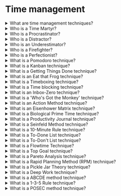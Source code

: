 # Time management

<details>
  <summary>What are time management techniques?</summary>

Time management techniques are a set of rules and principles you need to follow in order to be more productive and efficient with your time, make better and faster decisions, as well as accomplish more in less time and with less effort.

There are plenty of time management techniques based on approved time management best practices:

- Writing down what you need to do today;
- Working on important and urgent tasks first;
- Saving time for priority tasks, routine tasks, but also breaks;
- Proper stress management;
- Proper team management;
- Tracking project progress and identifying lags.

</details>

<details>
  <summary>Who is a Time Martyr?</summary>

A person who fill his schedules with requests from others, instead of focusing on what's important to you. Your own tasks feel like too much responsibility, so you jump at the chance to take on anything else - you gain validation from others, but neglect the tasks that would bring you self-validation.

**Issues:** multitasking, missed deadlines, ineffective scheduling, skipping breaks

</details>

<details>
  <summary>Who is a Procrastinator?</summary>

Procrastinators delay work on everything remotely important to anyone. Some claim they work better under pressure, but the results they get are often dampened by the stress and anxiety this practice brings.

**Issues:** missed deadlines, ineffective scheduling, multitasking

</details>

<details>
  <summary>Who is a Distractor?</summary>

A person who is easily distracted. A random request from a colleague is as likely to catch your fleeting attention.

**Issues:** multitasking, missed deadlines, ineffective scheduling

</details>

<details>
  <summary>Who is an Underestimator?</summary>

A person who estimates that handling a task will take much less time than it actually does — the person rarely live up to his optimistic deadlines.

**Issues:** missed deadlines, ineffective scheduling

</details>

<details>
  <summary>Who is a Firefighter?</summary>

A perosn who tries to tackle everything on his own, right now — he's constantly putting out "fires" left and right, and don't feel fulfilled unless he's working on 10 tasks at once, and feeling "busy". Once he's done with that, you simply ask: "What's next?" — which is a practice that will lead you to burnout, sooner or later.

**Issues:** missed deadlines, skipping breaks, ineffective scheduling

</details>

<details>
  <summary>Who is a Perfectionist?</summary>

A person who wants everything to be perfect. He will work overtime, and invest all his efforts into delivering a high-quality project — but he often don't know how to quit while he's ahead, so you may miss your deadlines and risk burnout.

**Issues:** missed deadlines, skipping breaks

</details>

<details>
  <summary>What is a Pomodoro technique?</summary>

You parse your work into 25-minute work sessions (pomodoros), and 5-minute breaks. After 4 cycles, you take a 20-minute break.

Developed by Francesco Cirillo, the Pomodoro technique got its name after the Pomodoro-shaped kitchen timer Francesco used to track progress in his work.

**Time management skills it improves:** Effective planning, Stress management, Avoiding distractions, Single-tasking, Setting priorities, Saying "No"

**Issues it solves:** Ineffective scheduling, Skipping breaks, Multitasking, Missed deadlines

**How Pomodoro works:**

1. Set your timer for 25 minutes;
2. Focus on your work during these 25 minutes;
3. Stop as soon as the alarm goes off;
4. Take a 5-minute break;
5. Resume work for another 25 minutes after the break;
6. After four 25/5 minute cycles, take a 20-minute break;
7. Repeat the process until finished with task or project;
8. Time management technique Pomodoro;
9. For this purpose, you can try the Pomodoro Timer in Clockify, or learn more about how to start using Pomodoro.

**Advantages:**

1. Better time estimates for your work;
2. Fixed work time — you'll be more likely to focus;
3. Regular breaks help eliminate burnout and improve performance;
4. Pomodoros are an easy way to track profitability and productivity.

**Disadvantages:**

1. You have to stop working once the 25 minutes run out — If you're doing particularly well, this is counterproductive.
2. Following fixed intervals — the prescribed 25/5 minute sessions may not work for you.

</details>

<details>
  <summary>What is a Kanban technique?</summary>

A visual time management technique that helps you follow the progress with your projects — you track how the tasks move across differently labeled columns.

This technique was adopted in the 1960s in Japan by Taiichi Ono, for Toyota Automotive, to help increase their productivity, and effectiveness in manufacture.

**Time management skills it improves:** Effective planning, SMART goal setting, Proper task delegation, Single-tasking

**Issues it solves:** Multitasking, Missed deadlines, Ineffective scheduling

**How Kanban works:**

You can use project management software, a pen and paper, or a whiteboard and sticky notes.

Determine the number of stages in your project or task, and create the columns. For example, you can create four columns, and move tasks within a project across these stages:

_Backlog_ — you brainstorm, and define all your tasks here. You then decide what tasks you're supposed to move to the To Do column, and what tasks can wait their turn.

_To Do_ — these are the tasks you'll work on.

_In Progress_ — these are the tasks you are currently working on.

_Done_ — tasks you've finished.

**Advantages:**

1. No one-size-fits-all template, which means you can customize the principles to fit your own needs;
2. Clear visual representation of your entire work situation: straightforward representation of your progress with a project;
3. You can break the project into small, manageable tasks, and track their progress across the board;
4. The team is likely to focus on progressing with their tasks, in order to reach the "Done" column.

**Disadvantages:**

1. No one-size-fits-all template, which means creating a Kanban board can be time-consuming, as you have to decide how many columns to include and how to name them.
2. Kanban doesn't help your order tasks directly, in terms of importance and urgency.
3. May be difficult to predict when your team will finish the tasks (and project) because the only measure of progress is moving across columns; there is no time component.

</details>

<details>
  <summary>What is a Getting Things Done technique?</summary>

A five-step method that allows you to brainstorm your tasks, and make them into a straightforward to-do list.

Getting Things Done (GTD) was introduced by David Allen in his book Getting Things Done: The Art of Stress Free Productivity.

**Time management skills it improves:** Effective planning, Setting priorities, SMART goal setting

**Issues it solves:** Ineffective scheduling

**How Getting Things Done works:**

1. _Capture_ — note every task that springs to mind;
2. _Clarify_ — determine whether the task is actionable and whether it has concrete steps you can lay out and follow;
3. _Organize_ — file tasks under different labels, and provide them with context (eg. home, office, request from Tom);
4. _Reflect_ — from time to time, review your tasks: What is the next step for the task? Do you really need to finish it this week?
5. _Engage_ — once you have noted, identified as actionable, properly filed, and reviewed your tasks, simply start working on them.

**Advantages:**

1. Keep all tasks, assignments and projects in perspective;
2. Clear head once you lay out every task you can think of in front;
3. You can use GTD to boost both your personal, and professional productivity.

**Disadvantages:**

1. You have to use your willpower to progress with your work — GTD doesn't provide guidelines for dealing with distractions;
2. Organization of tasks happens by context, and not by project, which may be unhelpful for people who are used to parsing tasks in relation to their project;
3. Too many items on the list can render it ineffective, as you'll be less likely to structure your day properly.

</details>

<details>
  <summary>What is an Eat that Frog technique?</summary>

This time management technique is aimed at prioritizing tasks. You pick out your most important, or worst task (this is your "frog"), and tackle it first thing tomorrow. Once you have finished with your "frog", you can move on to other tasks for the day, but not before.

This may be a task that requires all your attention (due to its importance or difficulty), one that you've been avoiding (because it's boring, demanding or difficult).

The "Eat that Frog" premise was developed by Brian Tracy, in his book Eat that Frog! 21 Great Ways to Stop Procrastinating and Get More Done in Less Time..

**Time management skills it improves:** Effective planning, Setting priorities, SMART goal setting

**Issues it solves:** Ineffective scheduling, Multitasking, Missed deadlines

**How Eat that frog works:**

You have to identify tasks based on their priority, and label them accordingly:

_Task A_ — most important task, the one you should tackle first, or suffer the consequences.

_Task B_ — second most important task, the one you should tackle after Task A. Less important, but still vital.

_Task C_ — a task you could do, but you wouldn't suffer consequences if you didn't do it.

_Task D_ — a task you should ideally delegate to someone else, and allocate this time to Task A.

_Task E_ — a task you don't really need to do, so you're free to eliminate it.

**Advantages:**

1. Doing the most important or worst task first thing in the morning guarantees the rest of the items in your daily schedule will be easier to accomplish — this will motivate and energize you;
2. Prioritizing tasks becomes easier;
3. You'll have the rest of the day left for more enjoyable tasks.

**Disadvantages:**

1. A difficult and demoralizing start of the day;
2. It may be rigid and impractical if your most important task changes during the course of the day.

</details>

<details>
  <summary>What is a Timeboxing technique?</summary>

You allocate time periods (timeboxes) to activities; you work within this time period, and then stop once the set time runs out. Timeboxing often includes fixed deadlines, so it's used in project management.

Timeboxing works as a more general approach to the Pomodoro technique — instead of 25-minute sessions (timeboxes), the period of time within a timebox isn't as fixed.

James Martin was the first to explain the technique in more detail, in one of the chapters of his book Rapid Application Development.

**Time management skills it improves:** Effective planning, Avoiding distractions, Single-tasking, Setting priorities

**Issues it solves:** Missed deadlines, Ineffective scheduling, Multitasking, Skipping breaks

**How timeboxing works:**

1. Lay out all your activities and tasks on a list;
2. Decide what you want to accomplish with these tasks — define your goals;
3. If a task is important and requires great focus, allocate a longer time period to it (for example, 1 or 2 hours);
4. If it's a difficult task, parse it, and allocate shorter time periods (for example, 20-30 minutes) to parts of it, to make the task easier to manage;
5. Start from your first task, and work your way down;
6. When the allocated time for a task is up, stop working on it;
7. Take a break;
8. Review what you've managed to accomplish;
9. Turn your attention to other time boxes in your schedule.

**Advantages:**

1. Great for a large number of small tasks — it'll be easier to keep track of them and tackle them, once you have them laid out in timeboxes;
2. Deadlines are an important component, so you'll be focused on achieving as much as you can until the timebox expires;
3. Natural perfectionists will have less time to tweak every detail, as they'll have to move on to the next task in the schedule;
4. Timeboxing doesn't allow multitasking, so you'll be able to focus on one task at a time.

**Disadvantages:**

1. You have to stop working on a task when the time for it expires, which is counterproductive when you find yourself immersed in a task;
2. It may be challenging to stick to a strict schedule determined by timeboxes, when you consider unavoidable interruptions, such as phone calls;
3. Your timeboxing calculations may be off. Too short timeboxes — you may have to stop before you're even immersed in a task. Too long timeboxes — you may lose focus, or start procrastinating to pass the time until the end of the timebox.

</details>

<details>
  <summary>What is a Time blocking technique?</summary>

You block out time for a specific activity or task and work on it during this time period.

This time management technique was made popular by Elon Musk.

**Time management skills it improves:** Effective planning, Avoiding distractions, Single-tasking, Setting priorities, SMART goal setting

**Issues it solves:** Missed deadlines, Ineffective scheduling, Multitasking, Skipping breaks

**How time blocking works:**

There are 4 stages to Time Blocking:

1. The planning stage:

- Define your tasks and activities, identify priorities

2. The blocking stage:

- Assign each task with a specific time block — number of minutes or hours, with specific days, start and end times noted in your calendar;
- The time block can be shorter, for example, 10 minutes, or longer, for example, 90 minutes. This depends on the priority level of the task;
- Block more time for priority tasks; also, allocate these tasks to the time of day when you're the most productive;
- Block your less productive time of the day for less important tasks.
  Note everything in a calendar: the day, the start time, and the end time.

3. The acting stage:

- Start working on the first daily task (usually your priority task);
- Work your way down your schedule;
- Take breaks between time blocks, and schedule these breaks;
- Hold a flexible view on your time blocking schedule: if you receive an urgent task, block an appropriate amount of time for it, and start working on it as soon as possible.

4. The revision stage:

- If you see a task takes longer or shorter than you estimated, revise the schedule for other tasks you've planned for that day.

**Advantages:**

1. A comprehensive way of keeping track of your work day;
2. Works great with Cal Newport's idea of deep work, as you have to stick to a fixed schedule for when you'll focus on a task;
3. You'll feel like you have better control of your workload.

**Disadvantages:**

1. Unexpected interruptions may disrupt your schedule;
2. Same as with Timeboxing, your time calculations may be off — you may procrastinate while waiting for a too long time block to end or rush to beat the time during a too short time block;
3. Time-consuming to plan time blocks in your calendar for all your activities, every day.

</details>

<details>
  <summary>What is an Inbox-Zero technique?</summary>

This is an approach for managing your email inbox — you aim at keeping your email inbox empty, or close to empty.

The approach was developed by Merlin Mann, an expert in the field of productivity.

**Time management skills it improves:** Avoiding distractions, Single-tasking, Setting priorities, Stress management, Effective planning

**Issues it solves:** Ineffective scheduling, Multitasking

**How Inbox-Zero works:**

1. Determine the time of day you'll work on managing your inbox — stick to this time;
2. Silence notifications, and don't leave the email tab in your browser open;
3. Prioritize your emails:

- Respond right away to most important emails, and emails you can answer quickly;
- Move emails that'll take you longer to answer to a "needs a response" folder (allocate some of your "manage inbox" time to these responses);
- Decide what messages you can delegate, and then forward them to other team members;
- Delete and archive unwanted, or old messages.

**Advantages:**

1. A great method for managing an inbox with a lot of traffic;
2. Decreases the number of unread messages, those stopping you from finding your important emails;
3. Focused on allocating inbox management only to a specific part of the day, so you won't be distracted by emails throughout the day.

**Disadvantages:**

1. Time-consuming, considering you have to forward, archive and delete a lot of the messages;
2. Only deals with inbox management, so it has to be combined with other time management techniques, ones that focus on managing tasks and projects;
3. Problematic for people who converse with clients and colleagues through email — important emails may get lost.

</details>

<details>
  <summary>What is a 'Who's Got the Monkey' technique?</summary>

The emphasis of this method is on delegating tasks and is mostly aimed at project managers, though others can make use of it as well. Monkeys are tasks, and you have to consider how to deal with them.

There are 3 types of "monkeys" and managed time:

_Boss-imposed time:_ activities the boss required.

_System-imposed time:_ colleagues' requests and questions.

_Self-imposed time:_ the actions you decide to undertake. You may use it for your own tasks and ideas (discretionary time), or to tackle subordinates' problems and requests (subordinate-imposed time).

You aim to eliminate subordinate-imposed time, control system and boss-imposed time, and increase discretionary time.

The principle is based on William Oncken's book Managing Management Time: Who's Got the Monkey..

**Time management skills it improves:** Effective planning, Proper task delegation, Setting priorities, SMART goal setting, Stress management, Single-tasking

**Issues it solves:** Ineffective scheduling, Multitasking

**How Who’s Got The Monkey works:**

1. Recognize and describe the "monkey" — specify what the task is, and what actions are needed for its completion;
2. Assign the "monkey" — allocate the "monkey" to a person;
3. Insure the "monkey" — Make sure the person handles the "monkey" appropriately:

- If a monkey is important and allows no mistakes, then you should recommend what should be done and act if needed;
- If you're certain the person assigned with the monkey can handle it, act and then provide advice;
  Checking on the "monkey" — Specify when you'll provide follow-up for the monkey, to make sure everything is on track;

**Advantages:**

1. Managers can effectively use their time;
2. It gets easier to solve employee problems;
3. Gives a clear perspective on who is assigned with what;
4. A straightforward way of delegating tasks.

**Disadvantages:**

1. Deals only with management and delegating tasks — should be combined with other time management methods for better productivity results overall.

</details>

<details>
  <summary>What is an Action Method technique?</summary>

The Action Method is based on the premise that everything is a project: you view all your activities as projects, parse, and manage them accordingly. These projects can be: Managing your finances, Administrative work, Networking, Whatever you want.

**Time management skills it improves:** Effective planning, SMART goal setting

**Issues it solves:** Ineffective scheduling, Multitasking

**How Action Method work:**

When using the Action Method, you organize your activities, tasks, and events as a project. Then, you parse your activities into three categories:

1. _Action Steps:_ these are the tasks that you need to complete. Such assignments help you progress with your work. For example, these are tasks like — redrafting a proposal, sending out a finished software, and debugging your latest app;
2. _References:_ these are notes, a list of links to relevant research, and outlines that help you tackle your Action Steps. In other words, it’s everything that doesn't directly make you progress, but serves as a reference point;
3. _Backburner items:_ all ideas and plans you're not currently working on, but may put into motion someday.

**Advantages:**

1. Viewing all your daily activities as projects means you'll have steps laid out for each activity, so you're likely to be faster and more efficient.

**Disadvantages:**

1. Time-consuming and potentially overwhelming — viewing everything as a project means you'll spend a lot of time planning.
2. No schedule for reviewing backburner items — no clarity on when, or whether you should tackle these items.

</details>

<details>
  <summary>What is an Eisenhower Matrix technique?</summary>

A time management technique in which tasks are prioritized is known as the Eisenhower Matrix — this technique is based on labeling each task as: important / not important, and urgent / not urgent.

You assess the tasks according to their importance and urgency and tackle them in relation to this.

The Eisenhower Matrix is named after the American president Eisenhower, who was known for productivity during his time in Office.

**Time management skills it improves:** Effective planning, Setting priorities, Single-tasking, Saying "No", Avoiding distractions, SMART goal setting, Proper task delegation

**Issues it solves:** Ineffective scheduling, Missed deadlines, Multitasking

**How the Eisenhower Matrix works:**

List all your tasks, and divide them into 4 quadrants:

_The 1st quadrant_ — Tasks that are important and urgent. You should do them immediately.

_The 2nd quadrant_ — Tasks that are important, but are not urgent. You should make a plan when you'll tackle them.

_The 3rd quadrant_ — Tasks that are not important, but are urgent. You should delegate these tasks to your colleagues.

_The 4th quadrant_ — Tasks that are not important and not urgent. You should eliminate them altogether from your schedule.

**Advantages:**

1. A straightforward principle to prioritizing tasks;
2. Allows you to consider what tasks you can delegate or eliminate.

**Disadvantages:**

1. May be difficult to determine the importance and urgency level of tasks;
2. Present bias may stop you from implementing this technique in full — you'll feel an urge to focus on urgent tasks, which are not necessarily important.

</details>

<details>
  <summary>What is a Biological Prime Time technique?</summary>

Your Biological Prime Time is the time of day when you have the highest energy levels, so you're most likely to be productive with your work.

Once you determine your biological prime time, you'll be able to allocate your most important, priority tasks to this time.

The term "Biological Prime Time" was first introduced by Sam Carpenter in his book Work the System.

**Time management skills it improves:** Effective planning, Setting priorities, Avoiding distractions, SMART goal setting

**Issues it solves:** Ineffective scheduling

**How Biological Prime Time works:**

1. You'll have to experiment with your work across several days, say 20 days;
2. Track your focus, energy, motivation, and attention span during these days;
3. It's best that you track these variables within a fixed time period, say, from 9 a.m. to 5 p.m. every day;
4. Chart your results every hour, and every day;
5. After 20 days, analyze your results — you're bound to notice that a certain time of day stands out as the time when you were able to perform the most work;
6. Once you have identified your most productive hours of the day across these 20 days, start allocating your future priority tasks to this time;
7. Allocate less important tasks to the time periods you've noticed that your focus, energy levels, and attention span are low.

**Advantages:**

1. You'll identify when you're the most productive and be able to allocate all crucial tasks to this time period.
2. You'll identify when you're less productive, and be able to allocate less important, but still vital activities, such as managing your emails and making phone calls.

**Disadvantages:**

1. You'll have to tweak and change your routine often, and track it for a longer time if you want to identify your biological prime time right;
2. If you're subordinate to someone and have to adhere to deadlines, knowing your prime biological time won't be of use - you'll have to work according to your bosses' requests and deadlines.

</details>

<details>
  <summary>What is a Productivity Journal technique?</summary>

The Productivity Journal is somewhat similar to a regular journal, only you don't note in your personal thoughts in it, you mostly note in your actions — activities you can complete and later reflect on.

This technique is versatile in the actions you note in, so you can:

_Record your ideas and work thoughts_ — you may bring them into action later.

_Record all the tasks you've finished within a day_ — actions you've completed and you can reflect on.

_List all the tasks you're supposed to tackle the next day_ — actions that await you.

**Time management skills it improves:** Effective planning, Setting priorities, SMART goal setting

**Issues it solves:** Ineffective scheduling, Missed deadlines

**How the Productivity Journal works:**

1. Each day, define your to-do list in a notebook, or appropriate software — keep the items simple, clear and achievable;
2. Track the amount of time it takes you to finish each item — you can use Clockify for this purpose and store items from your to-do list as time entries;
3. Analyze your time results and tweak your future to-do lists accordingly;
4. For more details, you can also:

- Self-rate your productivity for each item on a scale from 1 to 10.
  Make a list of distractions (social media, YouTube, your phone), so you'll be more likely to avoid them;
- Break each item on your to-do list into smaller, more manageable tasks;
- In addition to tasks, set goals you wish to accomplish with these tasks or groups of tasks;

5. Reflect on your day, by jotting down comments on:

- What tasks you've accomplished with success;
- What issues you've encountered;
- Whether you were able to overcome them.

**Advantages:**

1. Holds all your entire productivity history — you'll have all your ideas, to-do lists, deadlines for tasks and projects in one place.
   Writing down your issues can relieve you of stress.

**Disadvantages:**

1. The journal can get unstructured — a lot depends on your own ability to structure the journal, as there are no clear rules for this;
2. Perhaps a too extensive account of your productivity results — you may have to spend some time searching to find a past to-do list, comment on a specific task, and similar items in the journal.

</details>

<details>
  <summary>What is a Seinfeld Method technique?</summary>

A specific calendar system claimed to be inspired by Jerry Seinfeld's productivity quote: "Don't break the chain".

Each day you work on a skill, you mark that day with red, and form a chain of "red" days. If you don't work for a day, you don't mark it with red, and you "break the chain".

**Time management skills it improves:** SMART goal setting

**Issues it solves:** Missed deadlines

**How the Seinfeld method works**

For example, you want to improve your coding skills:

1. You get a red marker and a big calendar, one that shows all the days in the year;
2. Each day you code, even for a short time period, you mark that day with the red marker;
3. The days marked red continue to grow as you continue coding each day, and they form a chain;
4. If you miss a day of coding, you don't mark that day with red, and you "break the chain";
5. Code each day so you "don't break the chain".

**Advantages:**

1. As you watch the chain of days marked red grow, you'll feel motivated to continue the chain and work on your skill every day;
2. You'll aim to work and progress every day, so you'll be less likely to procrastinate as you race to do some work before the day ends.

**Disadvantages:**

1. Each day, you have to select a task that is relevant enough for your skill, but also achievable, which can get tricky;
2. Some days, it'll be hard for you to find any time for your work, due to other priorities and obligations, so you may have to "break the chain".

</details>

<details>
  <summary>What is a 10-Minute Rule technique?</summary>

You tell yourself you'll work on a task for 10 minutes. After the 10 minutes are up, you determine whether you'll stop or keep going.

**Time management skills it improves:** Effective planning, Stress management, Single-tasking, Setting priorities

**Issues it solves:** Multitasking, Skipping breaks

**How the 10-Minute rule works:**

1. Select a task;
2. Start working on it immediately;
3. After ten minutes have passed, reflect on your focus and patience: do you want to stop working on the task, or do you wish to continue for 10 minutes more?
4. Work for 10-minute time periods until you want to stop working on this task for the day.

**Advantages:**

1. Parsing your task into small time chunks will help you gain a sense of momentum because you're only obliged to work on it 10 minutes at a time;
2. When you work only 10 minutes at a time, you don't feel overwhelmed, even with bigger tasks;
3. Considering 10 minutes is a small amount of time, chances are you'll continue working for more 10-minute sets after the first one;
4. Starting work immediately after you've selected the task means you'll have no time for negative thoughts and predictions;
5. Less chance for procrastination — you'll make it a habit to dive right into work;
6. From a psychological point of view, it's easier to tackle a 90 minutes task as 9x10 minute chunks.

**Disadvantages:**

1. Stopping every 10 minutes to consider whether you're up for another 10 minutes of work can get distracting, especially if you've immersed yourself in a task.

</details>

<details>
  <summary>What is a To-Done List technique?</summary>

Instead of listing what you need to do, you list your accomplishment and the tasks you've finished so far, within a certain time period.

**Time management skills it improves:** Effective planning, Stress management

**Issues it solves:** Ineffective scheduling

**How To-Done list works:**

1. At the end of each work week, take 10-15 minutes to note down everything you've accomplished;
2. Next to each item include what you've learned while working on it;
3. Also for each item, note what you could do differently next time, to improve your results.

**Advantages:**

1. Gives you perspective on the amount of work you've done, and the amount of work you have left to do;
2. It's motivating to see how much you've accomplished within a certain time period;
3. An easy way to track your progress.

**Disadvantages:**

1. Knowing what you've finished so far gives you a general idea on what amount of work you have for the upcoming period, but you get no details — no set deadlines, no specific number of tasks and projects.

</details>

<details>
  <summary>What is a To-Don't List technique?</summary>

A contrast to the classical To-do List — you list all the tasks and activities you won't do.

**Time management skills it improves:** Effective planning, Stress management

**Issues it solves:** Ineffective scheduling

**How To-Don’t list works:**

1. You make a list before each workday;
2. Note in all the tasks, ideas, and habits you'll aim NOT to do, or think about;
3. These can be distractions, overly ambitious ideas you objectively have no time to work on or bad habits you want to quit;
4. Include the word "Don't" in front of each listed item;
5. Cross over each item at the end of the day if you've managed to avoid it.
   **Advantages:**
6. By listing all the activities you'll no longer focus on, you'll mentally let go of them, and free more time for important matters;
7. Keeps you in check regarding your bad habits, such as spending time on social media when you should be working;
8. Makes delegating tasks easier, as you'll be able to identify what tasks you perform, but should delegate instead.

**Disadvantages:**

1. Gives no specifications on the tasks you should do.

</details>

<details>
  <summary>What is a Flowtime Technique?</summary>

You set a specific time period, between 10-90 minutes, and use it as an experimental timeframe for your work. If you find that you can focus after the time period has expired, you continue working. If you find you cannot focus anymore, take a break.

Flowtime technique stems from the Pomodoro technique, but it's less rigid in terms of time for work sessions and breaks. It's also similar to the Timeboxing technique, only you're encouraged to consider whether you'll continue working once the time has expired, not forced to stop.

Flowtime was developed by a software engineer, Dionatan Moura, in 2015.

**Time management skills it improves:** Stress management, Single-tasking

**Issues it solves:** Multitasking

**How Flowtime technique works:**

With a preset number of minutes for your initial work session:

1. Select a task;
2. Decide to work for a certain amount of time (for example, 30 minutes), and set the timer;
3. You work until the timer stops;
4. Then, you consider whether you can focus on the task for some minutes more. For example, if you find you can focus for 10 minutes more, set the alarm to 10 minutes;
5. When the 10 minutes expire, ask yourself whether you can maintain focus for more time;
6. At any point, when a given time period expires (after the 30 minutes, or after the additional 10 minutes) if you find you can't focus any longer, take a break;
7. You can start the timer in Clockify as soon as you start working. Stop the timer, to see how much time you've spent on this work session. When you feel you need a break, stop working.

**Advantages:**

1. You get the benefits of Pomodoro's work sessions/break time routine + more freedom in deciding how long the work sessions and breaks will last;
2. If you find your initial choice for the number of minutes for the work session is too long, you can change it next time;
3. By using a time tracker to see you when you're most productive, you can know when you are able to focus the longest.

**Disadvantages:**

1. No prescribed time for the length of work sessions may lead you to forget about breaks and risk burnout;
2. Parsing tasks is entirely up to you — you may prove unsuccessful in parsing them into manageable chunks;
3. General lack of rules.

</details>

<details>
  <summary>What is a Top Goal technique?</summary>

You identify your most important goal and allocate time each day to work on it specifically.

Greg McKeown was the one who clarified the concept in his book Essentialism: The Disciplined Pursuit of Less.

**Time management skills it improves:** SMART goal setting, Effective planning, Stress management, Single-tasking, Setting priorities

**Issues it solves:** Multitasking, Ineffective scheduling

**How Top Goal works:**

1. You pick your Top Goal;
2. Schedule 2 hours to work on it every day;
3. It's best that you schedule these 2 hours for the early time of day, when most people are asleep, to make sure no one interrupts you;
4. Stick to the schedule;
5. Avoid social media, YouTube, and other distractions during this time;
6. Only work on your Top Goal during these 2 hours;
7. Leave the rest of the day for other activities.

**Advantages:**

1. By working on a task continuously for 2 hours you practice your deep work capabilities;
2. You're likely to make great progress with the tasks that lead to your Top Goal, as you'll be allocating time specifically to them each day.

**Disadvantages:**

1. No specifications on how to avoid distractions, which are a big threat to your 2-hour work bubble;
2. When just starting out, 2 hours of focused work may be too much to handle;
3. In contrast, seasoned practitioners may find 2 hours to be too little time, yet they are only allowed to work on their Top Goal within this fixed time frame.

</details>

<details>
  <summary>What is a Pareto Analysis technique?</summary>

The Italian economist Vilfredo Pareto created this technique.

The gist of the Pareto Analysis (also known as the 80/20 rule) is that 20% of our actions are responsible for 80% of outcomes.

The idea is to find your key activities — the 20% ones that make a difference — and focus on them. This way, you’ll be able to achieve as much as 80% of your desired outcomes.

**Time management skills it improves:** Setting priorities, Effective planning, Proper task delegation, Single-tasking

**Issues it solves:** Multitasking, Ineffective scheduling

**How Pareto Analysis works:**

1. First, note down all the problems you are facing. For example, you can't seem to finish your tasks on time.
2. Next, find the cause of this problem. You may discover that you get easily distracted while working, which is why you don’t complete tasks before the deadline. So, what are these interruptions? Do you get distracted by social media or because you’re chatting with colleagues?
3. Then, assign a score (a number) to each problem — give higher numbers to more important problems. For example, you can use numbers from 1 to 10 to assign a score to your issues. Your most important problems should be labeled with the number 10, and your least important issues should be labeled with the number 1;
4. Next, batch your problems by cause. For instance, group all your problems caused by spending too much time chatting with colleagues.
   Then, assign a score to each group of problems. The groups with the highest score are the ones you need to solve first;
5. Get to work.

**Advantages:**

1. It helps you prioritize your tasks better;
2. It helps you improve your problem-solving skills, because, with Pareto, you batch similar issues together — which will allow you to solve them easily;
3. A great method for learning how to single-task instead of multitask.

**Disadvantages:**

1. This method only relies on your past activities — your performance so far and issues you had in the past;
2. Scoring may be inaccurate — if you make a mistake by assigning higher scores to some less important tasks, you might neglect other, more important tasks.

</details>

<details>
  <summary>What is a Rapid Planning Method (RPM) technique?</summary>

One of the best time management techniques is also the Rapid Planning Method (RPM). The acronym RPM also stands for “result, purpose, and massive action plan”.

This time management technique was created by motivational speaker Tony Robbins.

The idea behind this method is to train your brain to envision what you want in order to make it real.

In general, this technique is practical for setting long-term goals.

**Time management skills it improves:** Effective planning, Stress management, Single-tasking

**Issues it solves:** Multitasking, Ineffective scheduling

**How Rapid Planning Method works:**

1. Capture — First, note down all the assignments you need to complete this week. Be realistic — write down from 5 to 9 tasks for the week;
2. Chunk — Group similar tasks together. You can use categories such as “Work tasks”, “Non-work tasks”, “Career”, “Health”, etc;
3. Make your own RPM blocks. Remember to focus on your most important area and create an RPM block for it. Let’s say that this week, you’d like to focus on “Career”. Use a piece of paper, and create three columns:

- _Results:_ Think about the results you’d like to accomplish in this area. Let’s say you want to improve your copywriting skills;
- _Purpose:_ Why do you want to achieve this result? For example, you want to enhance your copywriting skills because you’d like to apply for a copywriter job;
- _Massive Action plan:_ Then, think about the activities that will help you complete the task and achieve desired results. In this case, you can find relevant copywriting courses and finish 1 course by the end of the month;

4. Next, create another RPM block for your “Non-work tasks” and other categories for this week.
5. Take action.
6. Review your work by questioning yourself:

- Did I follow all the steps from my massive action plan?
- Did my purpose act as a motivation to help me achieve desired results?
- Did I accomplish desired results?

**Advantages:**

1. This method allows you to think about your long-term goals and align them with short-term targets;
2. It helps you envision your goals, the purpose of such goals, and write down steps for accomplishing these targets.

**Disadvantages:**

1. It’s time-consuming to plan all your weekly activities, create blocks, and review your results;
2. There’s no way of differentiating important tasks from less important ones, so you won’t be able to set priorities.

</details>

<details>
  <summary>What is a Pickle Jar Theory technique?</summary>

If you’re searching for some practical time management techniques for work, the Pickle Jar Theory might be a great fit for you.

The key advantage of using the Pickle Jar Theory is that it allows you to differentiate useful from unuseful tasks in your schedule.

This way, you’ll be able to set priorities clearly and plan your assignments.

**Time management skills it improves:** Setting priorities, Avoiding distractions, SMART goal setting, Proper task delegation

**Issues it solves:** Missed deadlines, Ineffective scheduling

**How Pickle Jar Theory works:**

The goal of this technique is to imagine a jar that contains sand, pebbles, and rocks. The rocks are at the top, while the sand is at the bottom.

Here’s the meaning of each element:

_The sand:_ These are tasks and activities that usually disturb you during the day, such as emails, social media, and phone calls.

_The pebbles:_ These are important assignments that should be completed, but someone else can tackle them, or you can complete them some other day.

_The rocks:_ These are your significant tasks, and you have to complete them by the end of the day.

So, when planning your day, think about your tasks:

1. Categorize them by importance — figure out which ones are rocks, pebbles, and sand;
2. Next, make a to-do list by focusing on rocks first since these are your most significant assignments for the day;
3. Make sure to write down time estimates for each task. The total amount of time should be up to 8 hours;
4. Then, if you still have some time to tackle your tasks from “the pebbles” and “the sand” categories, now is the time to complete them.

**Advantages:**

1. This technique helps you take control of your time and organize your day easily so that you have enough time for your private life, too;
2. It keeps distractions away since it allows you to plan only your important tasks for the day.

**Disadvantages:**

1. It can be difficult to figure out the importance and urgency levels of your tasks;
2. It can be risky because, if you focus too much on urgent tasks, you may miss out on finishing your essential tasks.

</details>

<details>
  <summary>What is a Deep Work technique?</summary>

The Deep Work method is a popular technique created by Cal Newport, the author of Deep Work: Rules for Focused Success in a Distracted World.

According to Newport, deep work includes “…professional activities performed in a state of distraction-free concentration that push your cognitive capabilities to their limit”.

In general, these assignments improve your skills and create value.

During deep work, you should avoid any distractions.

**Time management skills it improves:** Avoiding distractions, Single-tasking, Effective planning

**Issues it solves:** Multitasking, Ineffective scheduling

**How Deep Work works:**

Newport separates deep work from shallow work, which can be defined as less demanding activities — for example, attending meetings and answering emails.

In general, you can perform shallow work even when you’re distracted, which is not the case with deep work.

Here’s how to apply the Deep Work method:

1. Schedule time for deep work: During this phase, you need to focus only on your important tasks. At the same time, you should avoid distractions at any cost. Remember to schedule deep work tasks during the times of the day when you have high energy levels;
2. Leave some time for shallow work: On the other hand, leave any recurring tasks and assignments that are less demanding for periods of the day when your energy levels are low.

**Advantages:**

1. This method ensures that you focus on high-quality work while ignoring any distractions;
2. It helps you improve your ability to complete demanding tasks and solve complex problems.

**Disadbantages:**

1. If you work in an office, you may find it difficult to achieve deep work because you may get interrupted by colleagues;
2. You won’t be able to take frequent breaks, which may affect your productivity.

</details>

<details>
  <summary>What is a ABCDE method technique?</summary>

In his book How to Get Control of Your Time and Your Life, Alan Lakein talks about the ABCDE method.

Thanks to this technique, you can learn to prioritize your tasks better and finish them before the deadline.

The ABCDE method is similar to the Eisenhower Matrix — but, unlike the latter, the ABCDE technique doesn’t categorize tasks by urgency.

**Time management skills it improves:** Setting priorities, Proper task delegation, SMART goal setting, Single-tasking

**Issues it solves:** Multitasking, Missed deadlines

**How ABCDE method works:**

When using this technique, you should organize your assignments into five categories by their importance:

- A — most important tasks
- B — important tasks
- C — nice to do (tasks)
- D — delegate these tasks
- E — eliminate these tasks

This way, you’ll find it easier to prioritize assignments and activities.

Start by tackling the tasks from the A and B categories first, then continue with other groups.

**Advantages:**

1. It allows you to consider what tasks you can delegate to others or simply delete from the list;
2. Prioritizing tasks will become much easier, especially if you use this method every day.

**Disadvantages:**

1. This method does not categorize tasks by urgency — so you might forget to work on the assignments that need your immediate attention.
2. Sometimes, you might find it difficult to figure out what tasks are most important (A category) and what are important only for the day (B category).

</details>

<details>
  <summary>What is a 1-3-5 Rule technique?</summary>

The 1-3-5 Rule is a technique that helps you manage your tasks.

The idea behind this method is that every workday, you need to focus your attention on:

- 1 big thing
- 3 medium things
- 5 little things

Once you complete your big task, you’ll feel a sense of accomplishment, which will motivate you to continue.

At the same time, medium tasks allow you to progress with your larger projects.

Finally, little tasks are easy to complete, so they’ll also inspire you to move forward.

**Time management skills it improves:** Setting priorities, Avoiding distractions, Effective planning

**Issues it solves:** Multitasking, Ineffective scheduling

**How 1-3-5 Rule works:**

As we mentioned earlier, you need to categorize your assignments into three groups.

Here’s how you can plan your day with the 1-3-5 Rule:

1. Rank your tasks. Note down your assignments for the day, then label them as “big”, “medium”, and “small”. If you have more than one big task, figure out which one is more important and finish it today. The other tasks can wait until tomorrow;
2. Get to work. First, tackle your big task because, as soon as you complete it, you’ll feel accomplished and good about yourself. Then, continue with other tasks. You should keep the list of tasks nearby at any time;
3. Remember to be flexible. On the days when you’re super busy, you’ll probably have less time to tackle your tasks — in this case, focus on one big thing and cut down on medium and little things.

**Advantages:**

1. This method helps you learn how to prioritize and have a balanced to-do list that’s simple to follow;
2. It also allows for flexibility, so you can modify the number of tasks when needed.

**Disadbantages:**

1. It can be difficult to decide how much time you’ll dedicate to each task, especially if you’ve already spent too much time working on your one big thing.

</details>

<details>
  <summary>What is a POSEC method technique?</summary>

This method was created by Steven Lam, the author of The Posec Method of Time Management. The POSEC method stands for:

- Prioritize by
- Organizing
- Streamlining
- Economizing
- Contributing

This technique is rooted in Maslow’s theory of the hierarchy of needs.

The gist of this theory is that there are five types of needs you have to satisfy, and their order of importance is:

- _Physiological needs_ — the need for water, food, shelter, etc.
- _Safety needs_ — our need to protect ourselves from physical danger
- _Social needs_ — the need to belong to a social group
- _Esteem needs_ — our need to retain our self-esteem and self-respect
- _Self-actualization needs_ — the need to actualize our potential

According to Maslow's theory, to fulfill your secondary needs (i.e. safety), you first need to take care of your primary needs (i.e. physiological). The same applies to the rest of Maslow's pyramid — to achieve your self-actualization needs, you can't skip any steps along the way.

**Time management skills it improves:** Setting priorities, Minimizing low-value activities and tasks, SMART goal setting

**Issues it solves:** Multitasking, Ineffective scheduling

**How POSEC method works:**

Here’s how to use the POSEC technique:

1. Prioritizing (goals and time). First, you need to figure out what your goals are and how much time you need to accomplish them (whether they are long-term or short-term).
2. Organizing (family and finances). Think of all activities in your personal and professional life. Aside from the activities that are related to achieving your goals, you have to keep an eye on your family's well-being and take care of your finances.
3. Streamlining (work and chores). Now, you need to figure out the most efficient way to perform your work tasks and your chores. For example, try to automate as many tasks as you can.
4. Economizing (hobbies and socializing). This level includes activities you enjoy doing, like socializing with friends and doing hobbies. But, sometimes, these activities don’t contribute to achieving your overall goals.
5. Contributing (social obligations). Once you have attained all your previous levels, you can help others in your community. For instance, you can volunteer or help your friends or neighbors with a household chore.

**Advantages:**

1. This method helps make time not only for your work-related tasks, but also for your personal activities and leisure time.

**Disadvantages:**

1. The POSEC method isn’t very practical for organizing your daily tasks.

</details>
